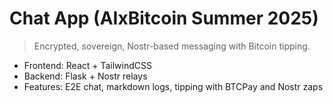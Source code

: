 # Chat App (AIxBitcoin Summer 2025)

> Encrypted, sovereign, Nostr-based messaging with Bitcoin tipping.

- Frontend: React + TailwindCSS
- Backend: Flask + Nostr relays
- Features: E2E chat, markdown logs, tipping with BTCPay and Nostr zaps
